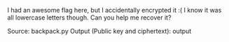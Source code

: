 I had an awesome flag here, but I accidentally encrypted it :(
I know it was all lowercase letters though.
Can you help me recover it?

Source: backpack.py
Output (Public key and ciphertext): output
